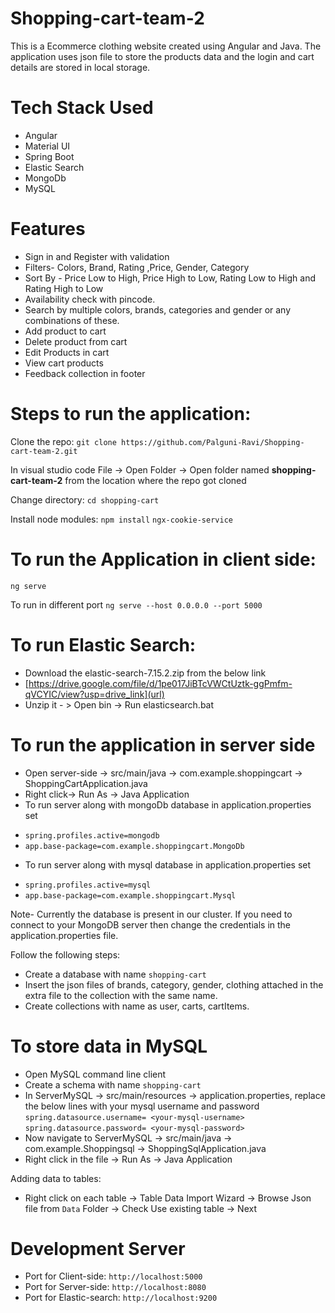 # Shopping-cart-team-2
This is a Ecommerce clothing website created using Angular and Java. The application uses json file to store the products data and the login and cart details are stored in local storage.

# Tech Stack Used
- Angular
- Material UI
- Spring Boot
- Elastic Search
- MongoDb
- MySQL

# Features
- Sign in and Register with validation
- Filters- Colors, Brand, Rating ,Price, Gender, Category
- Sort By - Price Low to High, Price High to Low, Rating Low to High and Rating High to Low
- Availability check with pincode.
- Search by multiple colors, brands, categories and  gender or any combinations of these.
- Add product to cart
- Delete product from cart
- Edit Products in cart
- View cart products
- Feedback collection in footer


# Steps to run the application:
Clone the repo:
`git clone https://github.com/Palguni-Ravi/Shopping-cart-team-2.git`

In visual studio code 
File -> Open Folder -> Open folder named **shopping-cart-team-2** from the location where the repo got cloned

Change directory:
`cd shopping-cart`

Install node modules:
`npm install`
`ngx-cookie-service`

# To run the Application in client side:
`ng serve`

To run in different port `ng serve --host 0.0.0.0 --port 5000`

# To run Elastic Search:

- Download the elastic-search-7.15.2.zip from the below link
- [https://drive.google.com/file/d/1pe017JiBTcVWCtUztk-ggPmfm-qVCYIC/view?usp=drive_link](url)
- Unzip it - > Open bin -> Run elasticsearch.bat

# To run the application in server side 
- Open server-side -> src/main/java -> com.example.shoppingcart -> ShoppingCartApplication.java
- Right click-> Run As -> Java Application
- To run server along with mongoDb database in application.properties set
* `spring.profiles.active=mongodb`
* `app.base-package=com.example.shoppingcart.MongoDb`

- To run server along with mysql database in application.properties set
* `spring.profiles.active=mysql`
* `app.base-package=com.example.shoppingcart.Mysql`

Note- Currently the database is present in our cluster. If you need to connect to your MongoDB server then change the credentials in the application.properties file.

Follow the following steps:
* Create a database with name `shopping-cart`
* Insert the json files of brands, category, gender, clothing attached in the extra file to the collection with the same name.
* Create collections with name as user, carts, cartItems.

# To store data in MySQL
- Open MySQL command line client
- Create a schema with name `shopping-cart`
- In ServerMySQL -> src/main/resources -> application.properties, replace the below lines with your mysql username and password
`spring.datasource.username= <your-mysql-username>`
`spring.datasource.password= <your-mysql-password>`
- Now navigate to ServerMySQL -> src/main/java -> com.example.Shoppingsql -> ShoppingSqlApplication.java
- Right click in the file -> Run As -> Java Application

Adding data to tables:
- Right click on each table -> Table Data Import Wizard -> Browse Json file from `Data` Folder -> Check Use existing table -> Next

# Development Server
- Port for Client-side: `http://localhost:5000`
- Port for Server-side: `http://localhost:8080`
- Port for Elastic-search: `http://localhost:9200`
